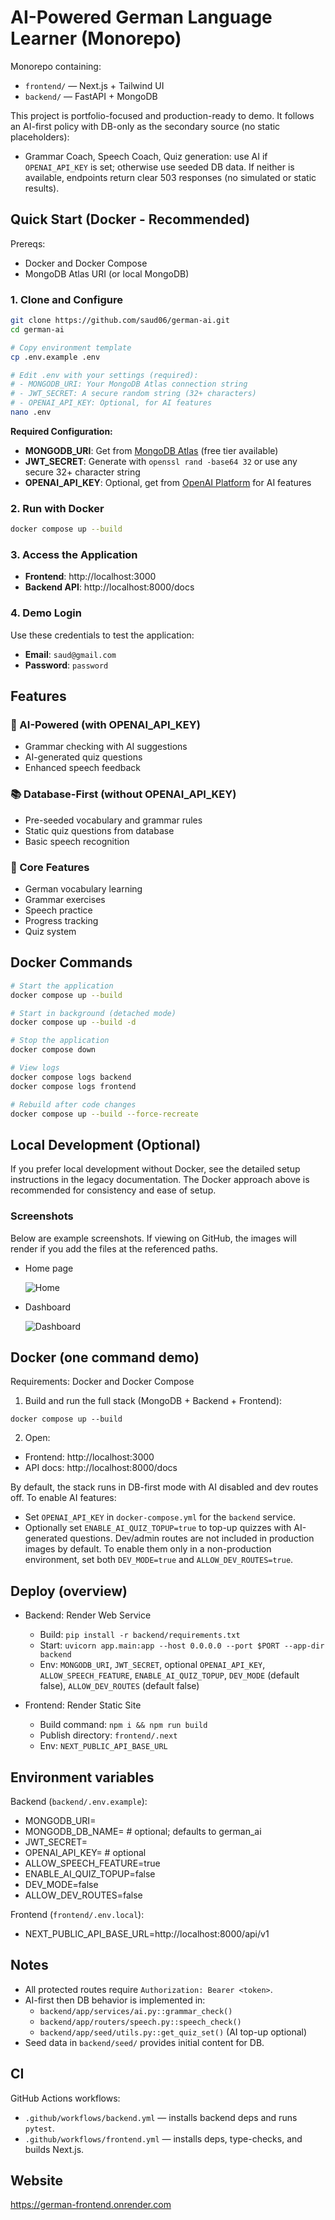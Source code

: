 # AI-Powered German Language Learner (Monorepo)

Monorepo containing:
- `frontend/` — Next.js + Tailwind UI
- `backend/` — FastAPI + MongoDB

This project is portfolio-focused and production-ready to demo. It follows an AI-first policy with DB-only as the secondary source (no static placeholders):
- Grammar Coach, Speech Coach, Quiz generation: use AI if `OPENAI_API_KEY` is set; otherwise use seeded DB data. If neither is available, endpoints return clear 503 responses (no simulated or static results).

## Quick Start (Docker - Recommended)

Prereqs:
- Docker and Docker Compose
- MongoDB Atlas URI (or local MongoDB)

### 1. Clone and Configure
```bash
git clone https://github.com/saud06/german-ai.git
cd german-ai

# Copy environment template
cp .env.example .env

# Edit .env with your settings (required):
# - MONGODB_URI: Your MongoDB Atlas connection string
# - JWT_SECRET: A secure random string (32+ characters)
# - OPENAI_API_KEY: Optional, for AI features
nano .env
```

**Required Configuration:**
- **MONGODB_URI**: Get from [MongoDB Atlas](https://cloud.mongodb.com/) (free tier available)
- **JWT_SECRET**: Generate with `openssl rand -base64 32` or use any secure 32+ character string
- **OPENAI_API_KEY**: Optional, get from [OpenAI Platform](https://platform.openai.com/api-keys) for AI features

### 2. Run with Docker
```bash
docker compose up --build
```

### 3. Access the Application
- **Frontend**: http://localhost:3000
- **Backend API**: http://localhost:8000/docs

### 4. Demo Login
Use these credentials to test the application:
- **Email**: `saud@gmail.com`
- **Password**: `password`

## Features

### 🤖 AI-Powered (with OPENAI_API_KEY)
- Grammar checking with AI suggestions
- AI-generated quiz questions
- Enhanced speech feedback

### 📚 Database-First (without OPENAI_API_KEY)
- Pre-seeded vocabulary and grammar rules
- Static quiz questions from database
- Basic speech recognition

### 🎯 Core Features
- German vocabulary learning
- Grammar exercises
- Speech practice
- Progress tracking
- Quiz system

## Docker Commands

```bash
# Start the application
docker compose up --build

# Start in background (detached mode)
docker compose up --build -d

# Stop the application
docker compose down

# View logs
docker compose logs backend
docker compose logs frontend

# Rebuild after code changes
docker compose up --build --force-recreate
```

## Local Development (Optional)

If you prefer local development without Docker, see the detailed setup instructions in the legacy documentation. The Docker approach above is recommended for consistency and ease of setup.

### Screenshots

Below are example screenshots. If viewing on GitHub, the images will render if you add the files at the referenced paths.

- Home page

  ![Home](frontend/public/home.png)

- Dashboard

  ![Dashboard](frontend/public/dashboard.png)

## Docker (one command demo)

Requirements: Docker and Docker Compose

1) Build and run the full stack (MongoDB + Backend + Frontend):
```
docker compose up --build
```

2) Open:
- Frontend: http://localhost:3000
- API docs: http://localhost:8000/docs

By default, the stack runs in DB-first mode with AI disabled and dev routes off. To enable AI features:
- Set `OPENAI_API_KEY` in `docker-compose.yml` for the `backend` service.
- Optionally set `ENABLE_AI_QUIZ_TOPUP=true` to top-up quizzes with AI-generated questions.
Dev/admin routes are not included in production images by default. To enable them only in a non-production environment, set both `DEV_MODE=true` and `ALLOW_DEV_ROUTES=true`.

## Deploy (overview)

- Backend: Render Web Service
  - Build: `pip install -r backend/requirements.txt`
  - Start: `uvicorn app.main:app --host 0.0.0.0 --port $PORT --app-dir backend`
  - Env: `MONGODB_URI`, `JWT_SECRET`, optional `OPENAI_API_KEY`, `ALLOW_SPEECH_FEATURE`, `ENABLE_AI_QUIZ_TOPUP`, `DEV_MODE` (default false), `ALLOW_DEV_ROUTES` (default false)

- Frontend: Render Static Site
  - Build command: `npm i && npm run build`
  - Publish directory: `frontend/.next`
  - Env: `NEXT_PUBLIC_API_BASE_URL`

## Environment variables

Backend (`backend/.env.example`):
- MONGODB_URI=
- MONGODB_DB_NAME=  # optional; defaults to german_ai
- JWT_SECRET=
- OPENAI_API_KEY=  # optional
- ALLOW_SPEECH_FEATURE=true
- ENABLE_AI_QUIZ_TOPUP=false
- DEV_MODE=false
- ALLOW_DEV_ROUTES=false

Frontend (`frontend/.env.local`):
- NEXT_PUBLIC_API_BASE_URL=http://localhost:8000/api/v1

## Notes
- All protected routes require `Authorization: Bearer <token>`.
- AI-first then DB behavior is implemented in:
  - `backend/app/services/ai.py::grammar_check()`
  - `backend/app/routers/speech.py::speech_check()`
  - `backend/app/seed/utils.py::get_quiz_set()` (AI top-up optional)
- Seed data in `backend/seed/` provides initial content for DB.

## CI

GitHub Actions workflows:
- `.github/workflows/backend.yml` — installs backend deps and runs `pytest`.
- `.github/workflows/frontend.yml` — installs deps, type-checks, and builds Next.js.

## Website

https://german-frontend.onrender.com
